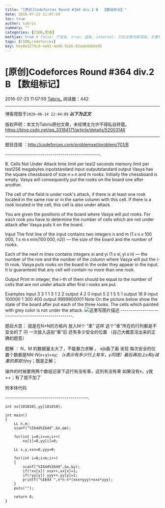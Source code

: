 ```yaml
---
title: "[原创]Codeforces Round #364 div.2 B  【数组标记】"
date: 2016-07-23 11:07:59
toc: true
author: tabris
summary: ""
categories: [CSDN,思维]
mathjax: true # false: 不渲染, true: 渲染, internal: 只在文章内部渲染，文章列表中不渲染
tags: [CSDN,codeforces]
key: key8e3279c0-4e91-4ad6-91bb-03aabdeb5e95
---
```


# [原创]Codeforces Round #364 div.2 B  【数组标记】

2016-07-23 11:07:59  [Tabris_](https://me.csdn.net/qq_33184171) 阅读数：442

---

博客爬取于`2020-06-14 22:44:09`
***以下为正文***

版权声明：本文为Tabris原创文章，未经博主允许不得私自转载。
https://blog.csdn.net/qq_33184171/article/details/52003146

<!-- more -->

---

题目连接 ：http://codeforces.com/problemset/problem/701/B

------------------------------------------------.

B. Cells Not Under Attack
time limit per test2 seconds
memory limit per test256 megabytes
inputstandard input
outputstandard output
Vasya has the square chessboard of size n × n and m rooks. Initially the chessboard is empty. Vasya will consequently put the rooks on the board one after another.

The cell of the field is under rook's attack, if there is at least one rook located in the same row or in the same column with this cell. If there is a rook located in the cell, this cell is also under attack.

You are given the positions of the board where Vasya will put rooks. For each rook you have to determine the number of cells which are not under attack after Vasya puts it on the board.

Input
The first line of the input contains two integers n and m (1 ≤ n ≤ 100 000, 1 ≤ m ≤ min(100 000, n2)) — the size of the board and the number of rooks.

Each of the next m lines contains integers xi and yi (1 ≤ xi, yi ≤ n) — the number of the row and the number of the column where Vasya will put the i-th rook. Vasya puts rooks on the board in the order they appear in the input. It is guaranteed that any cell will contain no more than one rook.

Output
Print m integer, the i-th of them should be equal to the number of cells that are not under attack after first i rooks are put.

Examples
input
3 3
1 1
3 1
2 2
output
4 2 0 
input
5 2
1 5
5 1
output
16 9 
input
100000 1
300 400
output
9999800001 
Note
On the picture below show the state of the board after put each of the three rooks. The cells which painted with grey color is not under the attack.
![这里写图片描述](http://codeforces.com/predownloaded/a3/a5/a3a52ec7278de7644c87dc9cb19b4d18eacefebd.png)
-----------------------------------------------------.

题目大意： 就是在N*N的方格内 放入M个 “車”   这样 这个"車"所在的行列都是不安全的了  问 一次放入这些“車”后 还有多少安全的位置
（自己大概意淫出来的正确的题意）


题解 ： N，M 的数据量太大了，不能暴力求解  。    xjb画了画 发现 每次安全的位置个数都是N*N-N*(x+y)+x*y; （x表示有多少行上有车，y同理）最后再加上x和y减重的那部分x*y；既是正解；

操作的时候要用两个数组记录下这行有没有車，这列有没有車 如果没有x，y就++；有了就不加了

附本体代码

------------------------------------------.
```
int xx[101010],yy[101010];

int main()
{
    LL n,m;
    scanf("%I64d%I64d",&n,&m);

    for(int i=0;i<=n;i++)
        xx[i]=0,yy[i]=0;

    LL x,y,xxx=0,yyy=0;

    for(int i=0;i<m;i++)
    {
        scanf("%I64d%I64d",&x,&y);
        if(!xx[x]) xxx++,xx[x]=1;
        if(!yy[y]) yyy++,yy[y]=1;
        printf("%I64d ",n*n-n*(xxx+yyy)+xxx*yyy);
    }
    puts("");

    return 0;
}
```
